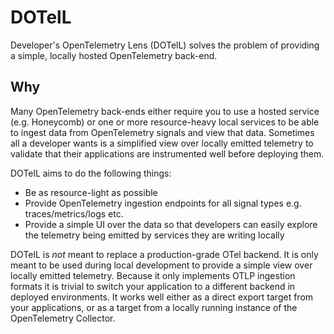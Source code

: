 # DOTelL

Developer's OpenTelemetry Lens (DOTelL) solves the problem of providing a simple, locally hosted OpenTelemetry back-end.

## Why

Many OpenTelemetry back-ends either require you to use a hosted service (e.g. Honeycomb) or one or more resource-heavy local services to be able to ingest data from OpenTelemetry signals and view that data. Sometimes all a developer wants is a simplified view over locally emitted telemetry to validate that their applications are instrumented well before deploying them.

DOTelL aims to do the following things:

* Be as resource-light as possible
* Provide OpenTelemetry ingestion endpoints for all signal types e.g. traces/metrics/logs etc.
* Provide a simple UI over the data so that developers can easily explore the telemetry being emitted by services they are writing locally

DOTelL is _not_ meant to replace a production-grade OTel backend. It is only meant to be used during local development to provide a simple view over locally emitted telemetry. Because it only implements OTLP ingestion formats it is trivial to switch your application to a different backend in deployed environments. It works well either as a direct export target from your applications, or as a target from a locally running instance of the OpenTelemetry Collector.

